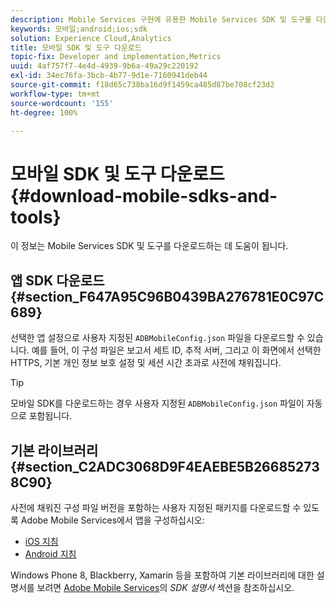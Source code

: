 ```yaml
---
description: Mobile Services 구현에 유용한 Mobile Services SDK 및 도구를 다운로드하는 데 도움이 되는 정보입니다.
keywords: 모바일;android;ios;sdk
solution: Experience Cloud,Analytics
title: 모바일 SDK 및 도구 다운로드
topic-fix: Developer and implementation,Metrics
uuid: 4af757f7-4e4d-4939-9b6a-49a29c220192
exl-id: 34ec76fa-3bcb-4b77-9d1e-7160941deb44
source-git-commit: f18d65c738ba16d9f1459ca485d87be708cf23d2
workflow-type: tm+mt
source-wordcount: '155'
ht-degree: 100%

---
```


# 모바일 SDK 및 도구 다운로드{#download-mobile-sdks-and-tools}

이 정보는 Mobile Services SDK 및 도구를 다운로드하는 데 도움이 됩니다.

## 앱 SDK 다운로드 {#section_F647A95C96B0439BA276781E0C97C689}

선택한 앱 설정으로 사용자 지정된 `ADBMobileConfig.json` 파일을 다운로드할 수 있습니다. 예를 들어, 이 구성 파일은 보고서 세트 ID, 추적 서버, 그리고 이 화면에서 선택한 HTTPS, 기본 개인 정보 보호 설정 및 세션 시간 초과로 사전에 채워집니다.

>[!TIP]
>
>모바일 SDK를 다운로드하는 경우 사용자 지정된 `ADBMobileConfig.json` 파일이 자동으로 포함됩니다.

## 기본 라이브러리 {#section_C2ADC3068D9F4EAEBE5B266852738C90}

사전에 채워진 구성 파일 버전을 포함하는 사용자 지정된 패키지를 다운로드할 수 있도록 Adobe Mobile Services에서 앱을 구성하십시오:

* [iOS 지침](/help/ios/getting-started/requirements.md)
* [Android 지침](/help/android/getting-started/requirements.md)

Windows Phone 8, Blackberry, Xamarin 등을 포함하여 기본 라이브러리에 대한 설명서를 보려면 [Adobe Mobile Services](/help/using/home.md)의 *SDK 설명서* 섹션을 참조하십시오.
